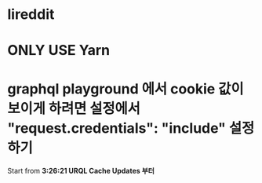 # lireddit

# ONLY USE Yarn

# graphql playground 에서 cookie 값이 보이게 하려면 설정에서 "request.credentials": "include" 설정하기

Start from
**3:26:21 URQL Cache Updates 부터**
